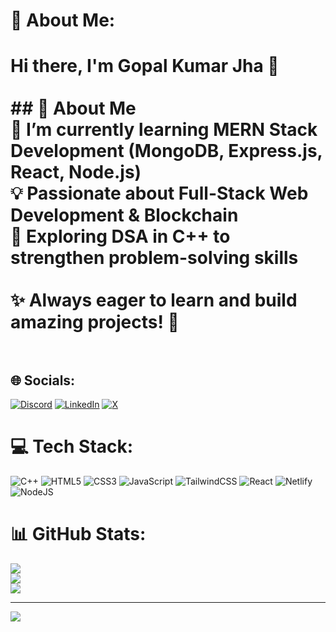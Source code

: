 # 💫 About Me:
# Hi there, I'm Gopal Kumar Jha 👋<br><br>## 🚀 About Me<br>🌱 I’m currently learning **MERN Stack Development** (MongoDB, Express.js, React, Node.js)  <br>💡 Passionate about **Full-Stack Web Development & Blockchain**  <br>🔭 Exploring **DSA in C++** to strengthen problem-solving skills  <br><br>✨ **Always eager to learn and build amazing projects!** 🚀<br><br>


## 🌐 Socials:
[![Discord](https://img.shields.io/badge/Discord-%237289DA.svg?logo=discord&logoColor=white)](https://discord.gg/https://discord.gg/MHnJ5APz) [![LinkedIn](https://img.shields.io/badge/LinkedIn-%230077B5.svg?logo=linkedin&logoColor=white)](https://linkedin.com/in/https://www.linkedin.com/in/gopal-jha-229a2b243/) [![X](https://img.shields.io/badge/X-black.svg?logo=X&logoColor=white)](https://x.com/https://x.com/Gopaljha04) 

# 💻 Tech Stack:
![C++](https://img.shields.io/badge/c++-%2300599C.svg?style=for-the-badge&logo=c%2B%2B&logoColor=white) ![HTML5](https://img.shields.io/badge/html5-%23E34F26.svg?style=for-the-badge&logo=html5&logoColor=white) ![CSS3](https://img.shields.io/badge/css3-%231572B6.svg?style=for-the-badge&logo=css3&logoColor=white) ![JavaScript](https://img.shields.io/badge/javascript-%23323330.svg?style=for-the-badge&logo=javascript&logoColor=%23F7DF1E) ![TailwindCSS](https://img.shields.io/badge/tailwindcss-%2338B2AC.svg?style=for-the-badge&logo=tailwind-css&logoColor=white) ![React](https://img.shields.io/badge/react-%2320232a.svg?style=for-the-badge&logo=react&logoColor=%2361DAFB) ![Netlify](https://img.shields.io/badge/netlify-%23000000.svg?style=for-the-badge&logo=netlify&logoColor=#00C7B7) ![NodeJS](https://img.shields.io/badge/node.js-6DA55F?style=for-the-badge&logo=node.js&logoColor=white)
# 📊 GitHub Stats:
![](https://github-readme-stats.vercel.app/api?username=Gopaljha2004&theme=dark&hide_border=false&include_all_commits=true&count_private=false)<br/>
![](https://github-readme-streak-stats.herokuapp.com/?user=Gopaljha2004&theme=dark&hide_border=false)<br/>
![](https://github-readme-stats.vercel.app/api/top-langs/?username=Gopaljha2004&theme=dark&hide_border=false&include_all_commits=true&count_private=false&layout=compact)

---
[![](https://visitcount.itsvg.in/api?id=Gopaljha2004&icon=0&color=0)](https://visitcount.itsvg.in)

